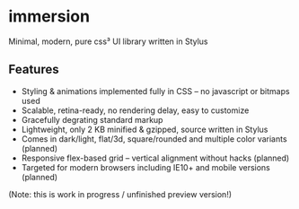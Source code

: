 immersion
=========

Minimal, modern, pure css³ UI library written in Stylus

Features
--------

 - Styling & animations implemented fully in CSS – no javascript or bitmaps used
 - Scalable, retina-ready, no rendering delay, easy to customize
 - Gracefully degrating standard markup
 - Lightweight, only 2 KB minified & gzipped, source written in Stylus
 - Comes in dark/light, flat/3d, square/rounded and multiple color variants (planned)
 - Responsive flex-based grid – vertical alignment without hacks (planned)
 - Targeted for modern browsers including IE10+ and mobile versions (planned)

(Note: this is work in progress / unfinished preview version!)
